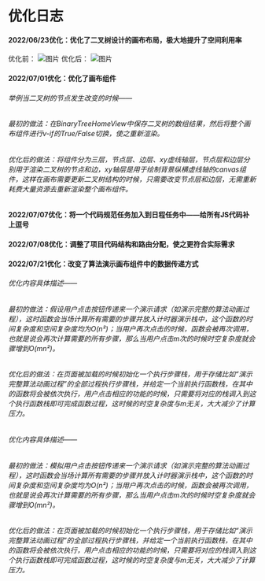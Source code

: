 # 优化日志

#### 2022/06/23优化：优化了二叉树设计的画布布局，极大地提升了空间利用率
优化前：
![图片](https://user-images.githubusercontent.com/65166118/175334600-2bb435b7-97ec-47c8-8144-074befdda8f6.png)
优化后：
![图片](https://user-images.githubusercontent.com/65166118/175334576-688fc79a-7b67-414b-9286-180286f16386.png)

#### 2022/07/01优化：优化了画布组件
###### 举例当二叉树的节点发生改变的时候——
###### 最初的做法：在BinaryTreeHomeView中保存二叉树的数组结果，然后将整个画布组件进行v-if的True/False切换，使之重新渲染。
###### 优化后的做法：将组件分为三层，节点层、边层、xy虚线轴层，节点层和边层分别用于渲染二叉树的节点和边，xy轴层是用于绘制背景纵横虚线轴的canvas组件，这样在画布需要更新二叉树结构的时候，只需要改变节点层和边层，无需重新耗费大量资源去重新渲染整个画布组件。

#### 2022/07/07优化：将一个代码规范任务加入到日程任务中——给所有JS代码补上逗号
#### 2022/07/08优化：调整了项目代码结构和路由分配，使之更符合实际需求
#### 2022/07/21优化：改变了算法演示画布组件中的数据传递方式
###### 优化内容具体描述——
###### 最初的做法：假设用户点击按钮传递来一个演示请求（如演示完整的算法动画过程），这时函数会当场计算所有需要的步骤并放入计时器演示栈中，这个函数的时间复杂度和空间复杂度均为O(n²)；当用户再次点击的时候，函数会被再次调用，也就是说会再次计算需要的所有步骤，那么当用户点击m次的时候时空复杂度就会骤增到O(mn²)。
###### 优化后的做法：在页面被加载的时候初始化一个执行步骤栈，用于存储比如“演示完整算法动画过程”的全部过程执行步骤栈，并给定一个当前执行函数栈，在其中的函数将会被依次执行，用户点击相应的功能的时候，只需要将对应的栈调入到这个执行函数栈即可完成函数过程，这时候的时空复杂度与m无关，大大减少了计算压力。
###### 优化内容具体描述——
###### 最初的做法：模拟用户点击按钮传递来一个演示请求（如演示完整的算法动画过程），这时函数会当场计算所有需要的步骤并放入计时器演示栈中，这个函数的时间复杂度和空间复杂度均为O(n²)；当用户再次点击的时候，函数会被再次调用，也就是说会再次计算需要的所有步骤，那么当用户点击m次的时候时空复杂度就会骤增到O(mn²)。
###### 优化后的做法：在页面被加载的时候初始化一个执行步骤栈，用于存储比如“演示完整算法动画过程”的全部过程执行步骤栈，并给定一个当前执行函数栈，在其中的函数将会被依次执行，用户点击相应的功能的时候，只需要将对应的栈调入到这个执行函数栈即可完成函数过程，这时候的时空复杂度与m无关，大大减少了计算压力。
